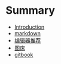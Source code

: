 # Summary

<!-- 文件不可缺少 -->
<!-- 描述数据的目录结构 -->

* [Introduction](README.md)
* [markdown](markdown/README.md)
* [编辑器推荐](编辑器推荐/README.md)
* [图床](图床/README.md)
* [gitbook](gitbook/README.md)